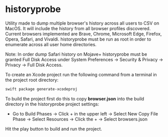# historyprobe
Utility made to dump multiple browser's history across all users to CSV on MacOS. It will include the history from all browser profiles discovered. Current browsers implemented are Brave, Chrome, Microsoft Edge, Firefox, Opera, Safari, and Vivaldi. historyprobe must be run as root in order to enumerate across all user home directories.

Note: In order dump Safari history on Mojave+ historyprobe must be granted Full Disk Access under System Preferences -> Security & Privacy -> Privacy -> Full Disk Access.

To create an Xcode project run the following command from a terminal in the project root directory:
```bash
swift package generate-xcodeproj
```

To build the project first do this to copy **browser.json** into the build directory in the historyprobe project settings: 
* Go to Build Phases -> Click + in the upper left -> Select New Copy File Phase -> Select Resources -> Click the + -> Select browsers.json

Hit the play button to build and run the project.
